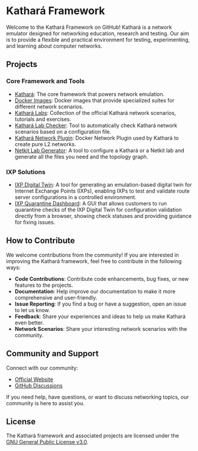 # Kathará Framework

Welcome to the Kathará Framework on GitHub! Kathará is a network emulator designed for networking education, research and testing. Our aim is to provide a flexible and practical environment for testing, experimenting, and learning about computer networks.

## Projects

### Core Framework and Tools

- [Kathará](https://github.com/KatharaFramework/Kathara): The core framework that powers network emulation.
- [Docker Images](https://github.com/KatharaFramework/Docker-Images): Docker images that provide specialized suites for different network scenarios.
- [Kathará Labs](https://github.com/KatharaFramework/Kathara-Labs): Collection of the official Kathará network scenarios, tutorials and exercises.
- [Kathará Lab Checker](https://github.com/KatharaFramework/kathara-lab-checker): Tool to automatically check Kathará network scenarios based on a configuration file. 
- [Kathará Network Plugin](https://github.com/KatharaFramework/NetworkPlugin): Docker Network Plugin used by Kathará to create pure L2 networks.
- [Netkit Lab Generator](https://github.com/KatharaFramework/Netkit-Lab-Generator): A tool to configure a Kathará or a Netkit lab and generate all the files you need and the topology graph.

### IXP Solutions

- [IXP Digital Twin](https://github.com/KatharaFramework/ixp-digital-twin): A tool for generating an emulation-based digital twin for Internet Exchange Points (IXPs), enabling IXPs to test and validate route server configurations in a controlled environment.
- [IXP Quarantine Dashboard](https://github.com/KatharaFramework/ixp-quarantine-dashboard): A GUI that allows customers to run quarantine checks of the IXP Digital Twin for configuration validation directly from a browser, showing check statuses and providing guidance for fixing issues.

## How to Contribute

We welcome contributions from the community! If you are interested in improving the Kathará framework, feel free to contribute in the following ways:

- **Code Contributions**: Contribute code enhancements, bug fixes, or new features to the projects.
- **Documentation**: Help improve our documentation to make it more comprehensive and user-friendly.
- **Issue Reporting**: If you find a bug or have a suggestion, open an issue to let us know.
- **Feedback**: Share your experiences and ideas to help us make Kathará even better.
- **Network Scenarios**: Share your interesting network scenarios with the community.

## Community and Support

Connect with our community:

- [Official Website](https://www.kathara.org/)
- [GitHub Discussions](https://github.com/KatharaFramework/Kathara/discussions)

If you need help, have questions, or want to discuss networking topics, our community is here to assist you.

## License

The Kathará framework and associated projects are licensed under the [GNU General Public License v3.0](https://github.com/KatharaFramework/Kathara/blob/main/LICENSE).


